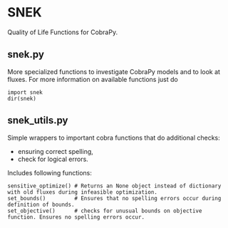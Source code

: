 # SNEK
Quality of Life Functions for CobraPy. 


## snek.py

More specialized functions to investigate CobraPy models and to look at fluxes. For more information on available functions just do

```
import snek
dir(snek)
``` 

## snek_utils.py

Simple wrappers to important cobra functions that do additional checks:
* ensuring correct spelling,
* check for logical errors.

Includes following functions:

``` 
sensitive_optimize() # Returns an None object instead of dictionary with old fluxes during infeasible optimization.
set_bounds()         # Ensures that no spelling errors occur during definition of bounds.
set_objective()      # checks for unusual bounds on objective function. Ensures no spelling errors occur.
``` 
